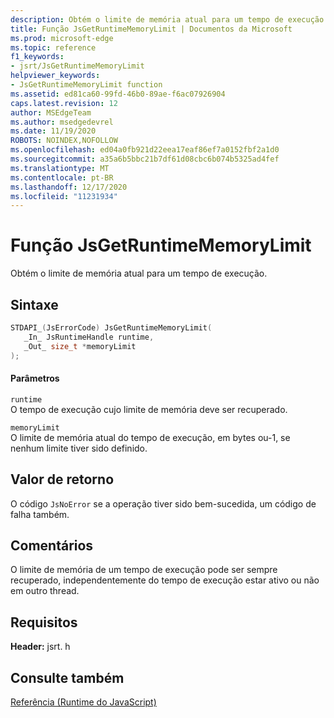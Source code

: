 ```yaml
---
description: Obtém o limite de memória atual para um tempo de execução.
title: Função JsGetRuntimeMemoryLimit | Documentos da Microsoft
ms.prod: microsoft-edge
ms.topic: reference
f1_keywords:
- jsrt/JsGetRuntimeMemoryLimit
helpviewer_keywords:
- JsGetRuntimeMemoryLimit function
ms.assetid: ed81ca60-99fd-46b0-89ae-f6ac07926904
caps.latest.revision: 12
author: MSEdgeTeam
ms.author: msedgedevrel
ms.date: 11/19/2020
ROBOTS: NOINDEX,NOFOLLOW
ms.openlocfilehash: ed04a0fb921d22eea17eaf86ef7a0152fbf2a1d0
ms.sourcegitcommit: a35a6b5bbc21b7df61d08cbc6b074b5325ad4fef
ms.translationtype: MT
ms.contentlocale: pt-BR
ms.lasthandoff: 12/17/2020
ms.locfileid: "11231934"
---
```

# Função JsGetRuntimeMemoryLimit

Obtém o limite de memória atual para um tempo de execução.  
  
## Sintaxe  
  
```cpp  
STDAPI_(JsErrorCode) JsGetRuntimeMemoryLimit(  
   _In_ JsRuntimeHandle runtime,  
   _Out_ size_t *memoryLimit  
);  
```  
  
#### Parâmetros  
 `runtime`  
 O tempo de execução cujo limite de memória deve ser recuperado.  
  
 `memoryLimit`  
 O limite de memória atual do tempo de execução, em bytes ou-1, se nenhum limite tiver sido definido.  
  
## Valor de retorno  
 O código `JsNoError` se a operação tiver sido bem-sucedida, um código de falha também.  
  
## Comentários  
 O limite de memória de um tempo de execução pode ser sempre recuperado, independentemente do tempo de execução estar ativo ou não em outro thread.  
  
## Requisitos  
 **Header:** jsrt. h  
  
## Consulte também  
 [Referência (Runtime do JavaScript)](../chakra-hosting/reference-javascript-runtime.md)
